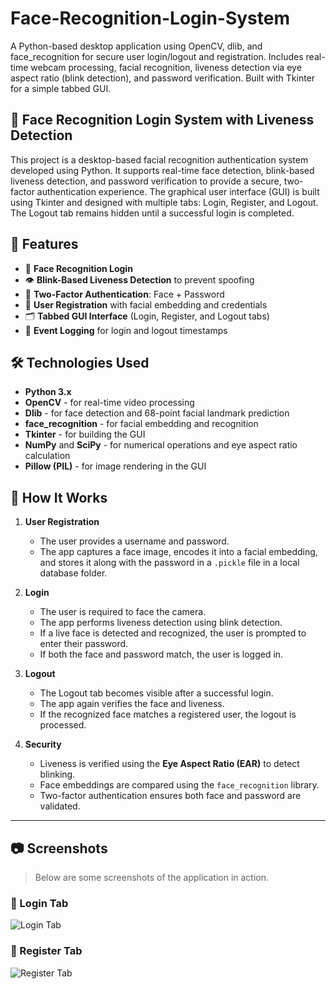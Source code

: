 # Face-Recognition-Login-System
A Python-based desktop application using OpenCV, dlib, and face_recognition for secure user login/logout and registration. Includes real-time webcam processing, facial recognition, liveness detection via eye aspect ratio (blink detection), and password verification. Built with Tkinter for a simple tabbed GUI.




## 🧠 Face Recognition Login System with Liveness Detection

This project is a desktop-based facial recognition authentication system developed using Python. It supports real-time face detection, blink-based liveness detection, and password verification to provide a secure, two-factor authentication experience. The graphical user interface (GUI) is built using Tkinter and designed with multiple tabs: Login, Register, and Logout. The Logout tab remains hidden until a successful login is completed.

## 🚀 Features

- 🔐 **Face Recognition Login**
- 👁️ **Blink-Based Liveness Detection** to prevent spoofing
- 🔑 **Two-Factor Authentication**: Face + Password
- 🧾 **User Registration** with facial embedding and credentials
- 🗂️ **Tabbed GUI Interface** (Login, Register, and Logout tabs)
- 📄 **Event Logging** for login and logout timestamps

## 🛠️ Technologies Used

- **Python 3.x**
- **OpenCV** - for real-time video processing
- **Dlib** - for face detection and 68-point facial landmark prediction
- **face_recognition** - for facial embedding and recognition
- **Tkinter** - for building the GUI
- **NumPy** and **SciPy** - for numerical operations and eye aspect ratio calculation
- **Pillow (PIL)** - for image rendering in the GUI

## 🧪 How It Works

1. **User Registration**
   - The user provides a username and password.
   - The app captures a face image, encodes it into a facial embedding, and stores it along with the password in a `.pickle` file in a local database folder.

2. **Login**
   - The user is required to face the camera.
   - The app performs liveness detection using blink detection.
   - If a live face is detected and recognized, the user is prompted to enter their password.
   - If both the face and password match, the user is logged in.

3. **Logout**
   - The Logout tab becomes visible after a successful login.
   - The app again verifies the face and liveness.
   - If the recognized face matches a registered user, the logout is processed.

4. **Security**
   - Liveness is verified using the **Eye Aspect Ratio (EAR)** to detect blinking.
   - Face embeddings are compared using the `face_recognition` library.
   - Two-factor authentication ensures both face and password are validated.

----------
## 📷 Screenshots

> Below are some screenshots of the application in action.

### 🔐 Login Tab  
![Login Tab](screenshots/login.png)

### 📝 Register Tab  
![Register Tab](screenshots/register.png)



